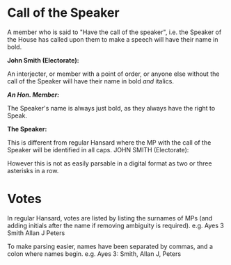 # Call of the Speaker

A member who is said to "Have the call of the speaker", i.e. the Speaker of the House has called upon them to make a speech will have their name in bold.

**John Smith (Electorate):**

An interjecter, or member with a point of order, or anyone else without the call of the Speaker will have their name in bold *and* italics.

***An Hon. Member:***

The Speaker's name is always just bold, as they always have the right to Speak.

**The Speaker:**

This is different from regular Hansard where the MP with the call of the Speaker will be identified in all caps.
JOHN SMITH (Electorate):

However this is not as easily parsable in a digital format as two or three asterisks in a row.

# Votes

In regular Hansard, votes are listed by listing the surnames of MPs (and adding initials after the name if removing ambiguity is required). e.g. Ayes 3 Smith Allan J Peters

To make parsing easier, names have been separated by commas, and a colon where names begin. e.g. Ayes 3: Smith, Allan J, Peters